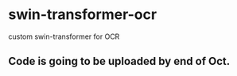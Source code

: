 # swin-transformer-ocr
custom swin-transformer for OCR

## Code is going to be uploaded by end of Oct.
